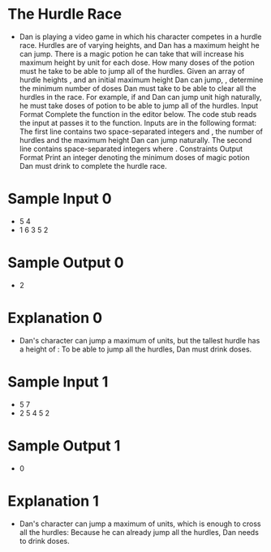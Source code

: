 # The Hurdle Race
- Dan is playing a video game in which his character competes in a hurdle race. Hurdles are of varying
heights, and Dan has a maximum height he can jump. There is a magic potion he can take that will
increase his maximum height by unit for each dose. How many doses of the potion must he take to be
able to jump all of the hurdles.
Given an array of hurdle heights , and an initial maximum height Dan can jump, , determine the
minimum number of doses Dan must take to be able to clear all the hurdles in the race.
For example, if and Dan can jump unit high naturally, he must take
doses of potion to be able to jump all of the hurdles.
Input Format
Complete the function in the editor below. The code stub reads the input at passes it to the
function. Inputs are in the following format:
The first line contains two space-separated integers and , the number of hurdles and the maximum
height Dan can jump naturally.
The second line contains space-separated integers where .
Constraints
Output Format
Print an integer denoting the minimum doses of magic potion Dan must drink to complete the hurdle race.
# Sample Input 0
* 5 4
* 1 6 3 5 2

# Sample Output 0
* 2

# Explanation 0
- Dan's character can jump a maximum of units, but the tallest hurdle has a height of :
To be able to jump all the hurdles, Dan must drink doses.

# Sample Input 1
* 5 7
* 2 5 4 5 2

# Sample Output 1
* 0

# Explanation 1
- Dan's character can jump a maximum of units, which is enough to cross all the hurdles:
Because he can already jump all the hurdles, Dan needs to drink doses.